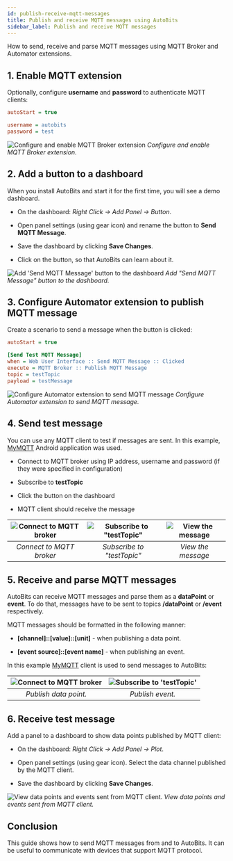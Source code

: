 ```yaml
---
id: publish-receive-mqtt-messages
title: Publish and receive MQTT messages using AutoBits
sidebar_label: Publish and receive MQTT messages
---
```


How to send, receive and parse MQTT messages using MQTT Broker and Automator extensions.

## 1. Enable MQTT extension

Optionally, configure **username** and **password** to authenticate MQTT clients:

```ini
autoStart = true

username = autobits
password = test
```

![Configure and enable MQTT Broker extension](/quickstart/configure-mqtt.png)
*Configure and enable MQTT Broker extension.*

## 2. Add a button to a dashboard

When you install AutoBits and start it for the first time, you will see a demo dashboard.

* On the dashboard: *Right Click -> Add Panel -> Button*.

* Open panel settings (using gear icon) and rename the button to **Send MQTT Message**.

* Save the dashboard by clicking **Save Changes**.

* Click on the button, so that AutoBits can learn about it.

![Add 'Send MQTT Message' button to the dashboard](/quickstart/add-buttton-send-mqtt-message.png)
*Add "Send MQTT Message" button to the dashboard.*

## 3. Configure Automator extension to publish MQTT message

Create a scenario to send a message when the button is clicked:

```ini
autoStart = true

[Send Test MQTT Message]
when = Web User Interface :: Send MQTT Message :: Clicked
execute = MQTT Broker :: Publish MQTT Message
topic = testTopic
payload = testMessage
```

![Configure Automator extension to send MQTT message](/quickstart/configure-automator-send-mqtt.png)
*Configure Automator extension to send MQTT message.*

## 4. Send test message

You can use any MQTT client to test if messages are sent. In this example, [MyMQTT](https://play.google.com/store/apps/details?id=at.tripwire.mqtt.client) Android application was used.

* Connect to MQTT broker using IP address, username and password (if they were specified in configuration)

* Subscribe to **testTopic**

* Click the button on the dashboard

* MQTT client should receive the message

![Connect to MQTT broker](/quickstart/my-mqtt-1.jpg)  |  ![Subscribe to "testTopic"](/quickstart/my-mqtt-2.jpg) | ![View the message](/quickstart/my-mqtt-3.jpg)
:------------------------------:|:-------------------------------:|:---------------------------------------------:
*Connect to MQTT broker*          | *Subscribe to "testTopic"*       | *View the message*

## 5. Receive and parse MQTT messages

AutoBits can receive MQTT messages and parse them as a **dataPoint** or **event**. To do that, messages have to be sent to topics **/dataPoint** or **/event** respectively.

MQTT messages should be formatted in the following manner:

* **[channel]::[value]::[unit]** - when publishing a data point.

* **[event source]::[event name]** - when publishing an event.

In this example [MyMQTT](https://play.google.com/store/apps/details?id=at.tripwire.mqtt.client) client is used to send messages to AutoBits:

![Connect to MQTT broker](/quickstart/receive-mqtt-message-1.jpg)  |  ![Subscribe to 'testTopic'](/quickstart/receive-mqtt-message-2.jpg)
:------------------------------:|:-------------------------------:
*Publish data point.*          | *Publish event.*

## 6. Receive test message

Add a panel to a dashboard to show data points published by MQTT client:

* On the dashboard: *Right Click -> Add Panel -> Plot*.

* Open panel settings (using gear icon). Select the data channel published by the MQTT client.

* Save the dashboard by clicking **Save Changes**.

![View data points and events sent from MQTT client.](/quickstart/mqtt-receive-messages-dashboard.png)
*View data points and events sent from MQTT client.*

## Conclusion

This guide shows how to send MQTT messages from and to AutoBits. It can be useful to communicate with devices that support MQTT protocol.
